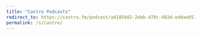 ```yaml
---
title: "Castro Podcasts"
redirect_to: https://castro.fm/podcast/ad185b82-2deb-478c-983d-eddae8574a08
permalink: /s/castro/
---
```


